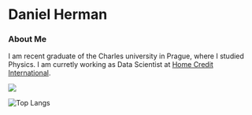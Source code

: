 <!-- The (first) h1 will be used as the <title> of the HTML page -->
# Daniel Herman

### About Me
I am recent graduate of the Charles university in Prague, where I studied Physics. I am curretly working as Data Scientist at [Home Credit International](https://www.homecredit.net/). 


![](https://komarev.com/ghpvc/?username=detrin&label=Profile%20views&color=0e75b6&style=flat)

![Top Langs](https://github-readme-stats.vercel.app/api/top-langs/?username=detrin&langs_count=10)